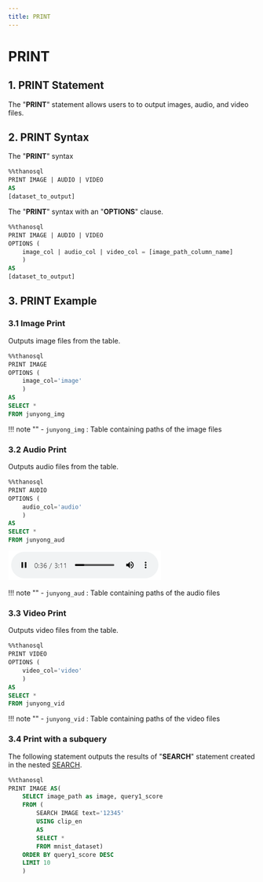 ```yaml
---
title: PRINT
---
```


# __PRINT__

## __1. PRINT Statement__
The "__PRINT__" statement allows users to to output images, audio, and video files.

## __2. PRINT Syntax__

The "__PRINT__" syntax
```sql
%%thanosql
PRINT IMAGE | AUDIO | VIDEO
AS
[dataset_to_output]
```

The "__PRINT__" syntax with an "__OPTIONS__" clause.

```sql
%%thanosql
PRINT IMAGE | AUDIO | VIDEO
OPTIONS (
    image_col | audio_col | video_col = [image_path_column_name]
    )
AS
[dataset_to_output]
```

## __3. PRINT Example__

### __3.1 Image Print__

Outputs image files from the table.

```sql
%%thanosql
PRINT IMAGE
OPTIONS (
    image_col='image'
    )
AS
SELECT *
FROM junyong_img
```

!!! note ""
    - `junyong_img` : Table containing paths of the image files

### __3.2 Audio Print__

Outputs audio files from the table.

```sql
%%thanosql
PRINT AUDIO
OPTIONS (
    audio_col='audio'
    )
AS
SELECT *
FROM junyong_aud
```

[![IMAGE](/img/thanosql_syntax/query/PRINT/PRINT_img1.png)](/img/thanosql_syntax/query/PRINT/PRINT_img1.png)

!!! note ""
    - `junyong_aud` : Table containing paths of the audio files

### __3.3 Video Print__

Outputs video files from the table.

```sql
%%thanosql
PRINT VIDEO
OPTIONS (
    video_col='video'
    )
AS
SELECT *
FROM junyong_vid
```

!!! note ""
    - `junyong_vid` : Table containing paths of the video files

### __3.4 Print with a subquery__

The following statement outputs the results of "__SEARCH__" statement created in the nested [SEARCH](/en/how-to_guides/ThanoSQL_query/SEARCH_SYNTAX). 

```sql
%%thanosql
PRINT IMAGE AS(
    SELECT image_path as image, query1_score
    FROM (
        SEARCH IMAGE text='12345'
        USING clip_en
        AS
        SELECT *
        FROM mnist_dataset)
    ORDER BY query1_score DESC
    LIMIT 10
    )
```
